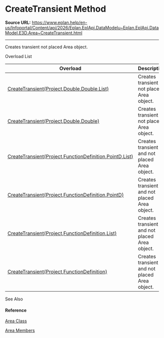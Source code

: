 # CreateTransient Method

**Source URL:** https://www.eplan.help/en-us/Infoportal/Content/api/2026/Eplan.EplApi.DataModelu~Eplan.EplApi.DataModel.E3D.Area~CreateTransient.html

---

Creates transient not placed Area object.

Overload List

| Overload | Description |
| --- | --- |
| [CreateTransient(Project,Double,Double,List<Placement3D>)](Eplan.EplApi.DataModelu~Eplan.EplApi.DataModel.E3D.Area~CreateTransient(Project,Double,Double,List{Placement3D}).html) | Creates transient not placed Area object. |
| [CreateTransient(Project,Double,Double)](Eplan.EplApi.DataModelu~Eplan.EplApi.DataModel.E3D.Area~CreateTransient(Project,Double,Double).html) | Creates transient not placed Area object. |
| [CreateTransient(Project,FunctionDefinition,PointD,List<Placement3D>)](topic464.html) | Creates transient and not placed Area object. |
| [CreateTransient(Project,FunctionDefinition,PointD)](Eplan.EplApi.DataModelu~Eplan.EplApi.DataModel.E3D.Area~CreateTransient(Project,FunctionDefinition,PointD).html) | Creates transient and not placed Area object. |
| [CreateTransient(Project,FunctionDefinition,List<Placement3D>)](Eplan.EplApi.DataModelu~Eplan.EplApi.DataModel.E3D.Area~CreateTransient(Project,FunctionDefinition,List{Placement3D}).html) | Creates transient and not placed Area object. |
| [CreateTransient(Project,FunctionDefinition)](Eplan.EplApi.DataModelu~Eplan.EplApi.DataModel.E3D.Area~CreateTransient(Project,FunctionDefinition).html) | Creates transient and not placed Area object. |



See Also

#### Reference

[Area Class](Eplan.EplApi.DataModelu~Eplan.EplApi.DataModel.E3D.Area.html)
  
[Area Members](Eplan.EplApi.DataModelu~Eplan.EplApi.DataModel.E3D.Area_members.html)